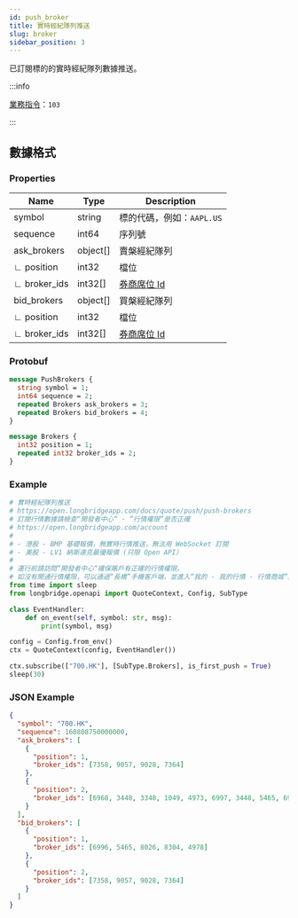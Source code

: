 ```yaml
---
id: push_broker
title: 實時經紀隊列推送
slug: broker
sidebar_position: 3
---
```


已訂閱標的的實時經紀隊列數據推送。

:::info

[業務指令](../../socket/protocol/push)：`103`

:::

## 數據格式

### Properties

| Name         | Type     | Description                       |
| ------------ | -------- | --------------------------------- |
| symbol       | string   | 標的代碼，例如：`AAPL.US`         |
| sequence     | int64    | 序列號                            |
| ask_brokers  | object[] | 賣槃經紀隊列                      |
| ∟ position   | int32    | 檔位                              |
| ∟ broker_ids | int32[]  | [券商席位 Id](../pull/broker-ids) |
| bid_brokers  | object[] | 買槃經紀隊列                      |
| ∟ position   | int32    | 檔位                              |
| ∟ broker_ids | int32[]  | [券商席位 Id](../pull/broker-ids) |

### Protobuf

```protobuf
message PushBrokers {
  string symbol = 1;
  int64 sequence = 2;
  repeated Brokers ask_brokers = 3;
  repeated Brokers bid_brokers = 4;
}

message Brokers {
  int32 position = 1;
  repeated int32 broker_ids = 2;
}
```

### Example

```python
# 實時經紀隊列推送
# https://open.longbridgeapp.com/docs/quote/push/push-brokers
# 訂閱行情數據請檢查“開發者中心“ - “行情權限”是否正確
# https://open.longbridgeapp.com/account
#
# - 港股 - BMP 基礎報價，無實時行情推送，無法用 WebSocket 訂閱
# - 美股 - LV1 納斯達克最優報價 (只限 Open API）
#
# 運行前請訪問“開發者中心“確保賬戶有正確的行情權限。
# 如沒有開通行情權限，可以通過“長橋”手機客戶端，並進入“我的 - 我的行情 - 行情商城”購買開通行情權限。
from time import sleep
from longbridge.openapi import QuoteContext, Config, SubType

class EventHandler:
    def on_event(self, symbol: str, msg):
        print(symbol, msg)

config = Config.from_env()
ctx = QuoteContext(config, EventHandler())

ctx.subscribe(["700.HK"], [SubType.Brokers], is_first_push = True)
sleep(30)
```

### JSON Example

```json
{
  "symbol": "700.HK",
  "sequence": 160808750000000,
  "ask_brokers": [
    {
      "position": 1,
      "broker_ids": [7358, 9057, 9028, 7364]
    },
    {
      "position": 2,
      "broker_ids": [6968, 3448, 3348, 1049, 4973, 6997, 3448, 5465, 6997]
    }
  ],
  "bid_brokers": [
    {
      "position": 1,
      "broker_ids": [6996, 5465, 8026, 8304, 4978]
    },
    {
      "position": 2,
      "broker_ids": [7358, 9057, 9028, 7364]
    }
  ]
}
```
